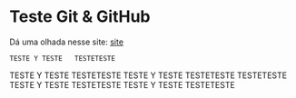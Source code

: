 # Teste Git & GitHub 

Dá uma olhada nesse site:
[site](https://site.com)

	TESTE Y TESTE	TESTETESTE
TESTE Y TESTE			TESTETESTE
	TESTE Y TESTE	TESTETESTE	TESTETESTE
TESTE Y TESTE			TESTETESTE
	TESTE Y TESTE	TESTETESTE